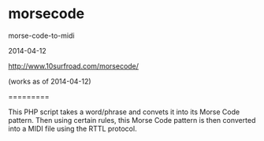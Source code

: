 morsecode
=========

morse-code-to-midi

2014-04-12

http://www.10surfroad.com/morsecode/  

(works as of 2014-04-12)

=========

This PHP script takes a word/phrase and convets it into its Morse Code pattern.
Then using certain rules, this Morse Code pattern is then converted into a MIDI file
using the RTTL protocol.
